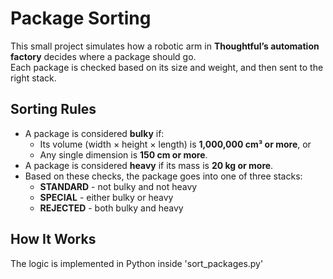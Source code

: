 # Package Sorting
This small project simulates how a robotic arm in **Thoughtful’s automation factory** decides where a package should go.  
Each package is checked based on its size and weight, and then sent to the right stack.

## Sorting Rules
- A package is considered **bulky** if:
  - Its volume (width × height × length) is **1,000,000 cm³ or more**, or  
  - Any single dimension is **150 cm or more**.
- A package is considered **heavy** if its mass is **20 kg or more**.
- Based on these checks, the package goes into one of three stacks:
  - **STANDARD** - not bulky and not heavy  
  - **SPECIAL** - either bulky or heavy  
  - **REJECTED** - both bulky and heavy  

## How It Works
The logic is implemented in Python inside 'sort_packages.py'
